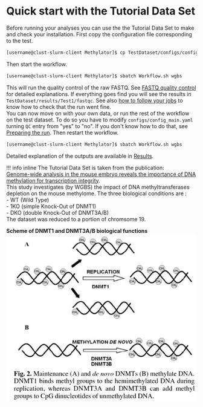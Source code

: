 # Quick start with the Tutorial Data Set

Before running your analyses you can use the the Tutorial Data Set to make and check your installation. 
First copy the configuration file corresponding to the test.

```sh
[username@clust-slurm-client Methylator]$ cp TestDataset/configs/config_wgbs.yaml configs/
```
Then start the workflow. 

```sh 
[username@clust-slurm-client Methylator]$ sbatch Workflow.sh wgbs
```

This will run the quality control of the raw FASTQ. See [FASTQ quality control](running.md#fastq-quality-control) for detailed explanations. If everything goes find you will see the results in `TestDataset/results/Test1/fastqc`. See also [how to follow your jobs](extra_help.md#how-to-follow-your-jobs) to know how to check that the run went fine.  
You can now move on with your own data, or run the rest of the workflow on the test dataset. To do so you have to modify `configs/config_main.yaml` turning `QC` entry from "yes" to "no". If you don't know how to do that, see [Preparing the run](preparing_run.md). Then restart the workflow. 

```sh 
[username@clust-slurm-client Methylator]$ sbatch Workflow.sh wgbs
```

Detailed explanation of the outputs are available in [Results](results.md).

!!! info inline
    The Tutorial Data Set is taken from the publication:   
    [Genome-wide analysis in the mouse embryo reveals the importance of DNA methylation for transcription integrity](https://www.nature.com/articles/s41467-020-16919-w).   
    This study investigates (by WGBS) the impact of DNA methyltransferases depletion on the mouse methylome. The three biological conditions are :    
    - WT  (Wild Type)    
    - 1KO (simple Knock-Out of DNMT1)    
    - DKO (double Knock-Out of DNMT3A/B)   
    The dataset was reduced to a portion of chromsome 19. 

**Scheme of DNMT1 and DNMT3A/B biological functions**
![dnmt](img/dnmt.png)
